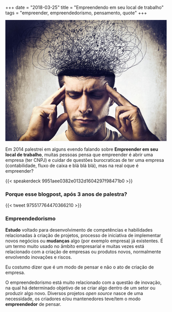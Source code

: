 +++
date = "2018-03-25"
title = "Empreendendo em seu local de trabalho"
tags = "empreender, empreendedorismo, pensamento, quote"
+++

![Mente empreendedora](/mente.jpg#center)

Em 2014 palestrei em alguns evendo falando sobre **Empreender em seu local de trabalho**, muitas pessoas pensa que empreender é abrir uma empresa (ter CNPJ) e cuidar de questões burocraticas de ter uma empresa (contabilidade, fluxo de caixa e blá blá blá), mas na real oque é empreender?

{{< speakerdeck 9951aee0382e0132d1604297f98471b0 >}}

### Porque esse blogpost, após 3 anos de palestra?

{{< tweet 975517764470366210 >}}


### Empreendedorismo

**Estudo** voltado para desenvolvimento de competências e habilidades relacionadas à criação de projetos, processo de iniciativa de implementar novos negócios ou **mudanças** algo (por exemplo empresa) já existentes. É um termo muito usado no âmbito empresarial e muitas vezes está relacionado com a criação de empresas ou produtos novos, normalmente envolvendo inovações e riscos.

Eu costumo dizer que é um modo de pensar e não o ato de criação de empresa.

O empreendedorismo está muito relacionado com a questão de inovação, na qual há determinado objetivo de se criar algo dentro de um setor ou produzir algo novo. Diversos projetos *open source* nasce de uma necessidade, os criadores e/ou mantenedores teve/tem o modo **empreendedor** de pensar.
